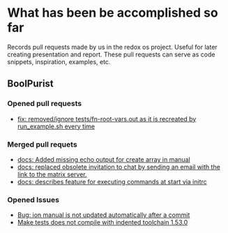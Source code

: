# What has been be accomplished so far

Records pull requests made by us in the redox os project.
Useful for later creating presentation and report. These pull requests can serve as code snippets, 
inspiration, examples, etc.

## BoolPurist 

### Opened pull requests

- [fix: removed/ignore tests/fn-root-vars.out as it is recreated by run_example.sh every time](https://gitlab.redox-os.org/redox-os/ion/-/merge_requests/1236)

### Merged pull requets

- [docs: Added missing echo output for create array in manual](https://gitlab.redox-os.org/redox-os/ion/-/merge_requests/1233)
- [docs: replaced obsolete invitation to chat by sending an email with the link to the matrix server.](https://gitlab.redox-os.org/redox-os/ion/-/merge_requests/1235)
- [docs: describes feature for executing commands at start via initrc](https://gitlab.redox-os.org/redox-os/ion/-/merge_requests/1234)

### Opened Issues

- [Bug: ion manual is not updated automatically after a commit](https://gitlab.redox-os.org/redox-os/ion/-/issues/1019)
- [Make tests does not compile with indented toolchain 1.53.0](https://gitlab.redox-os.org/redox-os/ion/-/issues/1018)
